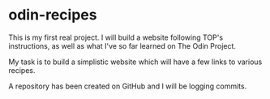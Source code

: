 # odin-recipes

This is my first real project. I will build a website following TOP's instructions, as well as what I've
so far learned on The Odin Project.

My task is to build a simplistic website which will have a few links to various recipes.

A repository has been created on GitHub and I will be logging commits.
